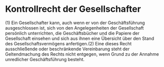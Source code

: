 # Kontrollrecht der Gesellschafter

(1) Ein Gesellschafter kann, auch wenn er von der Geschäftsführung ausgeschlossen ist, sich von den Angelegenheiten der Gesellschaft persönlich unterrichten, die Geschäftsbücher und die Papiere der Gesellschaft einsehen und sich aus ihnen eine Übersicht über den Stand des Gesellschaftsvermögens anfertigen.(2) Eine dieses Recht ausschließende oder beschränkende Vereinbarung steht der Geltendmachung des Rechts nicht entgegen, wenn Grund zu der Annahme unredlicher Geschäftsführung besteht. 

